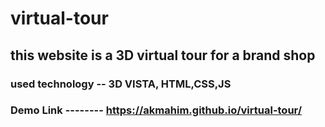 # virtual-tour
## this website is a 3D virtual tour for a brand shop
### used technology -- 3D VISTA, HTML,CSS,JS
### Demo Link -------- https://akmahim.github.io/virtual-tour/
